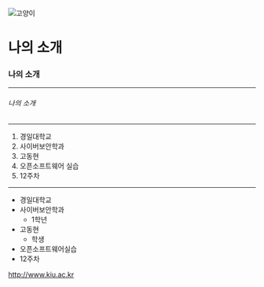![고양이](./images/.jpg)


# 나의 소개
### 나의 소개
***
###### 나의 소개
***
1. 경일대학교
2. 사이버보안학과
3. 고동현
4. 오픈소프트웨어 실습
5. 12주차

***

- 경일대학교
- 사이버보안학과
  * 1학년
- 고동현
  - 학생
- 오픈소프트웨어실습
- 12주차

<http://www.kiu.ac.kr> 
 
